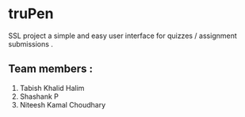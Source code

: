 # truPen

SSL project a simple and easy user interface for quizzes / assignment submissions .

## Team members :

1. Tabish Khalid Halim
2. Shashank P
3. Niteesh Kamal Choudhary

